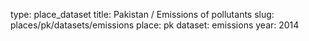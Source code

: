 type: place_dataset
title: Pakistan / Emissions of pollutants
slug: places/pk/datasets/emissions
place: pk
dataset: emissions
year: 2014
